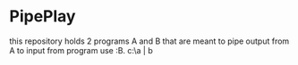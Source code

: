 # PipePlay
this repository holds 2 programs A and B that are meant to pipe output from A to input from program use :B. c:\a | b
